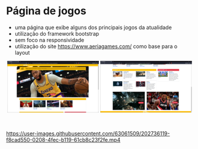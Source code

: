 # Página de jogos

- uma página que exibe alguns dos principais jogos da atualidade
- utilização do framework bootstrap
- sem foco na responsividade
- utilização do site https://www.aeriagames.com/ como base para o layout

<div align="center" style="display: inline_block">
  <img align="center" src="https://github.com/vxfontes/games-bootstrap/blob/main/img/interfaces/principal1.png" width="49%" height="45%">
  <img align="center" src="https://github.com/vxfontes/games-bootstrap/blob/main/img/interfaces/principal2.png" width="49%" height="45%">
</div>

<br />
<br />

https://user-images.githubusercontent.com/63061509/202736119-f8cad550-0208-4fec-b119-61cb8c23f2fe.mp4

